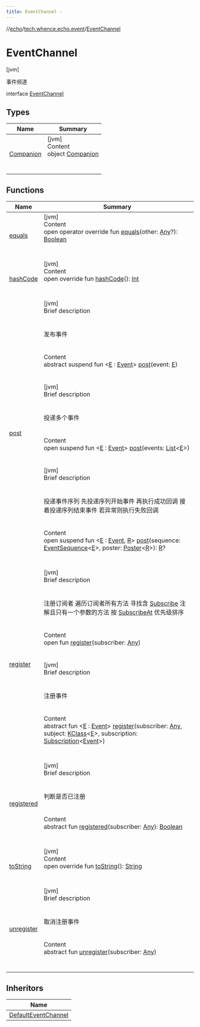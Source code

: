 ```yaml
---
title: EventChannel -
---
```

//[echo](../../index.md)/[tech.whence.echo.event](../index.md)/[EventChannel](index.md)



# EventChannel  
 [jvm] 

事件频道

interface [EventChannel](index.md)   


## Types  
  
|  Name|  Summary| 
|---|---|
| [Companion](-companion/index.md)| [jvm]  <br>Content  <br>object [Companion](-companion/index.md)  <br><br><br>


## Functions  
  
|  Name|  Summary| 
|---|---|
| [equals](../../tech.whence.echo.webclient.response.exception/-response-unrecognized-exception/index.md#kotlin/Any/equals/#kotlin.Any?/PointingToDeclaration/)| [jvm]  <br>Content  <br>open operator override fun [equals](../../tech.whence.echo.webclient.response.exception/-response-unrecognized-exception/index.md#kotlin/Any/equals/#kotlin.Any?/PointingToDeclaration/)(other: [Any](https://kotlinlang.org/api/latest/jvm/stdlib/kotlin/-any/index.html)?): [Boolean](https://kotlinlang.org/api/latest/jvm/stdlib/kotlin/-boolean/index.html)  <br><br><br>
| [hashCode](../../tech.whence.echo.webclient.response.exception/-response-unrecognized-exception/index.md#kotlin/Any/hashCode/#/PointingToDeclaration/)| [jvm]  <br>Content  <br>open override fun [hashCode](../../tech.whence.echo.webclient.response.exception/-response-unrecognized-exception/index.md#kotlin/Any/hashCode/#/PointingToDeclaration/)(): [Int](https://kotlinlang.org/api/latest/jvm/stdlib/kotlin/-int/index.html)  <br><br><br>
| [post](post.md)| [jvm]  <br>Brief description  <br><br><br>发布事件<br><br>  <br>Content  <br>abstract suspend fun <[E](post.md) : [Event](../-event/index.md)> [post](post.md)(event: [E](post.md))  <br><br><br>[jvm]  <br>Brief description  <br><br><br>投递多个事件<br><br>  <br>Content  <br>open suspend fun <[E](post.md) : [Event](../-event/index.md)> [post](post.md)(events: [List](https://kotlinlang.org/api/latest/jvm/stdlib/kotlin.collections/-list/index.html)<[E](post.md)>)  <br><br><br>[jvm]  <br>Brief description  <br><br><br>投递事件序列 先投递序列开始事件 再执行成功回调 接着投递序列结束事件 若异常则执行失败回调<br><br>  <br>Content  <br>open suspend fun <[E](post.md) : [Event](../-event/index.md), [R](post.md)> [post](post.md)(sequence: [EventSequence](../-event-sequence/index.md)<[E](post.md)>, poster: [Poster](../-poster/index.md)<[R](post.md)>): [R](post.md)?  <br><br><br>
| [register](register.md)| [jvm]  <br>Brief description  <br><br><br>注册订阅者 遍历订阅者所有方法 寻找含 [Subscribe](../-subscribe/index.md) 注解且只有一个参数的方法 按 [SubscribeAt](../-subscribe-at/index.md) 优先级排序<br><br>  <br>Content  <br>open fun [register](register.md)(subscriber: [Any](https://kotlinlang.org/api/latest/jvm/stdlib/kotlin/-any/index.html))  <br><br><br>[jvm]  <br>Brief description  <br><br><br>注册事件<br><br>  <br>Content  <br>abstract fun <[E](register.md) : [Event](../-event/index.md)> [register](register.md)(subscriber: [Any](https://kotlinlang.org/api/latest/jvm/stdlib/kotlin/-any/index.html), subject: [KClass](https://kotlinlang.org/api/latest/jvm/stdlib/kotlin.reflect/-k-class/index.html)<[E](register.md)>, subscription: [Subscription](../-subscription/index.md)<[Event](../-event/index.md)>)  <br><br><br>
| [registered](registered.md)| [jvm]  <br>Brief description  <br><br><br>判断是否已注册<br><br>  <br>Content  <br>abstract fun [registered](registered.md)(subscriber: [Any](https://kotlinlang.org/api/latest/jvm/stdlib/kotlin/-any/index.html)): [Boolean](https://kotlinlang.org/api/latest/jvm/stdlib/kotlin/-boolean/index.html)  <br><br><br>
| [toString](../../tech.whence.echo.webclient.response.exception/-response-unrecognized-exception/index.md#kotlin/Any/toString/#/PointingToDeclaration/)| [jvm]  <br>Content  <br>open override fun [toString](../../tech.whence.echo.webclient.response.exception/-response-unrecognized-exception/index.md#kotlin/Any/toString/#/PointingToDeclaration/)(): [String](https://kotlinlang.org/api/latest/jvm/stdlib/kotlin/-string/index.html)  <br><br><br>
| [unregister](unregister.md)| [jvm]  <br>Brief description  <br><br><br>取消注册事件<br><br>  <br>Content  <br>abstract fun [unregister](unregister.md)(subscriber: [Any](https://kotlinlang.org/api/latest/jvm/stdlib/kotlin/-any/index.html))  <br><br><br>


## Inheritors  
  
|  Name| 
|---|
| [DefaultEventChannel](../-default-event-channel/index.md)

